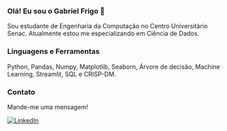 ### Olá! Eu sou o Gabriel Frigo 👋 

Sou estudante de Engenharia da Computação no Centro Universitário Senac. Atualmente estou me especializando em Ciência de Dados.


### Linguagens e Ferramentas

Python, Pandas, Numpy, Matplotlib, Seaborn, Árvore de decisão, Machine Learning, Streamlit, SQL e CRISP-DM.

### Contato
Mande-me uma mensagem!

[![LinkedIn](https://img.shields.io/badge/LinkedIn-0077B5?style=for-the-badge&logo=linkedin&logoColor=white)](https://www.linkedin.com/in/gfrigo/)


